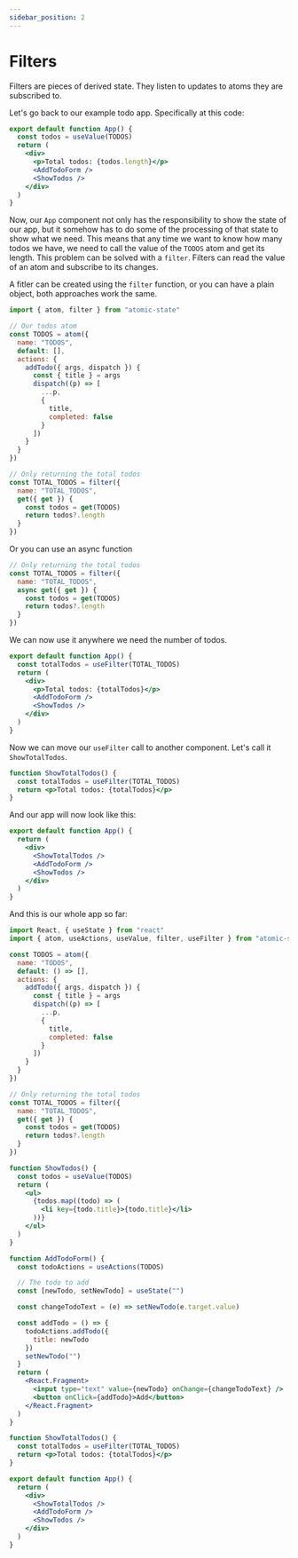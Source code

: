```yaml
---
sidebar_position: 2
---
```


# Filters

Filters are pieces of derived state. They listen to updates to atoms they are subscribed to.

Let's go back to our example todo app. Specifically at this code:

```jsx
export default function App() {
  const todos = useValue(TODOS)
  return (
    <div>
      <p>Total todos: {todos.length}</p>
      <AddTodoForm />
      <ShowTodos />
    </div>
  )
}
```

Now, our `App` component not only has the responsibility to show the state of our app, but it somehow has to do some of the processing of that state to show what we need. This means that any time we want to know how many todos we have, we need to call the value of the `TODOS` atom and get its length. This problem can be solved with a `filter`. Filters can read the value of an atom and subscribe to its changes.

A fitler can be created using the `filter` function, or you can have a plain object, both approaches work the same.

```jsx
import { atom, filter } from "atomic-state"

// Our todos atom
const TODOS = atom({
  name: "TODOS",
  default: [],
  actions: {
    addTodo({ args, dispatch }) {
      const { title } = args
      dispatch((p) => [
        ...p,
        {
          title,
          completed: false
        }
      ])
    }
  }
})

// Only returning the total todos
const TOTAL_TODOS = filter({
  name: "TOTAL_TODOS",
  get({ get }) {
    const todos = get(TODOS)
    return todos?.length
  }
})
```

Or you can use an async function

```jsx
// Only returning the total todos
const TOTAL_TODOS = filter({
  name: "TOTAL_TODOS",
  async get({ get }) {
    const todos = get(TODOS)
    return todos?.length
  }
})
```

We can now use it anywhere we need the number of todos.

```jsx
export default function App() {
  const totalTodos = useFilter(TOTAL_TODOS)
  return (
    <div>
      <p>Total todos: {totalTodos}</p>
      <AddTodoForm />
      <ShowTodos />
    </div>
  )
}
```

Now we can move our `useFilter` call to another component. Let's call it `ShowTotalTodos`.

```jsx
function ShowTotalTodos() {
  const totalTodos = useFilter(TOTAL_TODOS)
  return <p>Total todos: {totalTodos}</p>
}
```

And our app will now look like this:

```jsx
export default function App() {
  return (
    <div>
      <ShowTotalTodos />
      <AddTodoForm />
      <ShowTodos />
    </div>
  )
}
```

And this is our whole app so far:

```jsx
import React, { useState } from "react"
import { atom, useActions, useValue, filter, useFilter } from "atomic-state"

const TODOS = atom({
  name: "TODOS",
  default: () => [],
  actions: {
    addTodo({ args, dispatch }) {
      const { title } = args
      dispatch((p) => [
        ...p,
        {
          title,
          completed: false
        }
      ])
    }
  }
})

// Only returning the total todos
const TOTAL_TODOS = filter({
  name: "TOTAL_TODOS",
  get({ get }) {
    const todos = get(TODOS)
    return todos?.length
  }
})

function ShowTodos() {
  const todos = useValue(TODOS)
  return (
    <ul>
      {todos.map((todo) => (
        <li key={todo.title}>{todo.title}</li>
      ))}
    </ul>
  )
}

function AddTodoForm() {
  const todoActions = useActions(TODOS)

  // The todo to add
  const [newTodo, setNewTodo] = useState("")

  const changeTodoText = (e) => setNewTodo(e.target.value)

  const addTodo = () => {
    todoActions.addTodo({
      title: newTodo
    })
    setNewTodo("")
  }
  return (
    <React.Fragment>
      <input type="text" value={newTodo} onChange={changeTodoText} />
      <button onClick={addTodo}>Add</button>
    </React.Fragment>
  )
}

function ShowTotalTodos() {
  const totalTodos = useFilter(TOTAL_TODOS)
  return <p>Total todos: {totalTodos}</p>
}

export default function App() {
  return (
    <div>
      <ShowTotalTodos />
      <AddTodoForm />
      <ShowTodos />
    </div>
  )
}
```